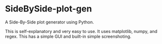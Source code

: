 # SideBySide-plot-gen
A Side-By-Side plot generator using Python.

This is self-explanatory and very easy to use.
It uses matplotlib, numpy, and regex.
This has a simple GUI and built-in simple screenshoting.
